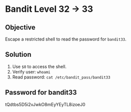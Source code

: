 # Bandit Level 32 → 33

## Objective
Escape a restricted shell to read the password for `bandit33`.

## Solution
1. Use `$0` to access the shell.
2. Verify user: `whoami`
3. Read password: `cat /etc/bandit_pass/bandit33`

## Password for bandit33
tQdtbs5D5i2vJwkO8mEyYEyTL8izoeJ0